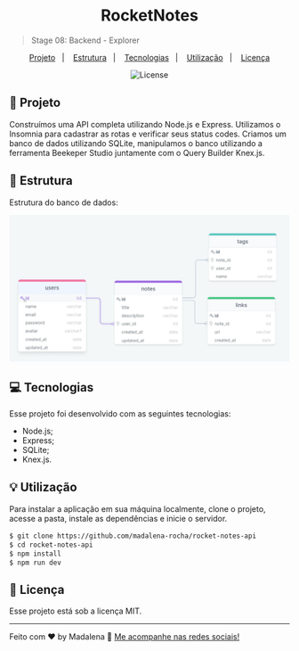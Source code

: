 <h1 align="center"> RocketNotes </h1>

> Stage 08: Backend - Explorer

<p align="center">
  <a href="#project">Projeto</a>&nbsp;&nbsp;&nbsp;|&nbsp;&nbsp;&nbsp;
  <a href="#structure">Estrutura</a>&nbsp;&nbsp;&nbsp;|&nbsp;&nbsp;&nbsp;
  <a href="#technologies">Tecnologias</a>&nbsp;&nbsp;&nbsp;|&nbsp;&nbsp;&nbsp;
  <a href="#usage">Utilização</a>&nbsp;&nbsp;&nbsp;|&nbsp;&nbsp;&nbsp;
  <a href="#license">Licença</a>
</p>

<p align="center">
  <img alt="License" src="https://img.shields.io/static/v1?label=license&message=MIT&color=49AA26&labelColor=000000">
</p>

<h2 id="project">📁 Projeto</h2>

Construímos uma API completa utilizando Node.js e Express. Utilizamos o Insomnia para cadastrar as rotas e verificar seus status codes. Criamos um banco de dados utilizando SQLite, manipulamos o banco utilizando a ferramenta Beekeper Studio juntamente com o Query Builder Knex.js.

<h2 id="structure">📌 Estrutura</h2>

Estrutura do banco de dados:

!["Estrutura do banco de dados"](./.github/database-structure.png)

<h2 id="technologies">💻 Tecnologias</h2>

Esse projeto foi desenvolvido com as seguintes tecnologias:

- Node.js;
- Express;
- SQLite;
- Knex.js.

<h2 id="usage">💡 Utilização</h2>

Para instalar a aplicação em sua máquina localmente, clone o projeto, acesse a pasta, instale as dependências e inicie o servidor.

```
$ git clone https://github.com/madalena-rocha/rocket-notes-api
$ cd rocket-notes-api
$ npm install
$ npm run dev
```

<h2 id="license">📝 Licença</h2>

Esse projeto está sob a licença MIT.

---

Feito com ❤️ by Madalena 👋 [Me acompanhe nas redes sociais!](https://madalena-rocha.github.io/social-links/)
